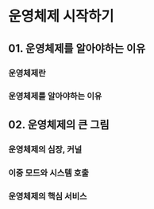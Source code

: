 # 운영체제 시작하기

## 01. 운영체제를 알아야하는 이유

### 운영체제란

### 운영체제를 알아야하는 이유

## 02. 운영체제의 큰 그림

### 운영체제의 심장, 커널

### 이중 모드와 시스템 호출

### 운영체제의 핵심 서비스
